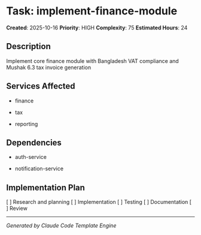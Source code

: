 # Task: implement-finance-module

**Created**: 2025-10-16
**Priority**: HIGH
**Complexity**: 75
**Estimated Hours**: 24

## Description

Implement core finance module with Bangladesh VAT compliance and Mushak 6.3 tax invoice generation

## Services Affected


- finance


- tax


- reporting


## Dependencies



- auth-service


- notification-service



## Implementation Plan

[ ] Research and planning
[ ] Implementation
[ ] Testing
[ ] Documentation
[ ] Review

---
*Generated by Claude Code Template Engine*
